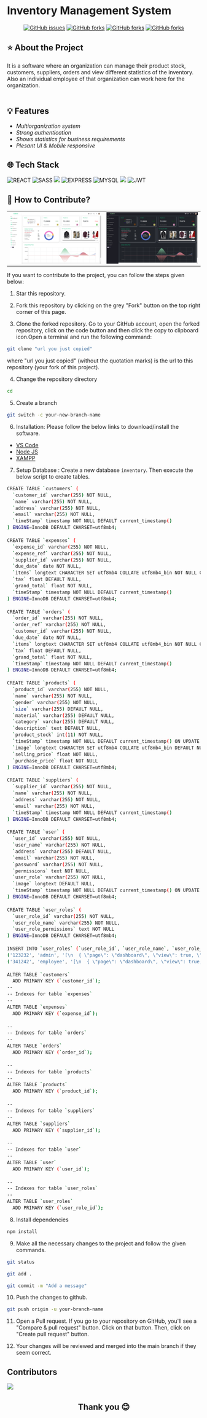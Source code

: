 <h1> Inventory Management System </h1>

<div align="center">

<a href="">[![GitHub issues](https://img.shields.io/github/issues/Rajdip789/Inventory-management-system)](https://github.com/Rajdip789/Inventory-management-system/issues)
<a href="">[![GitHub forks](https://img.shields.io/github/forks/Rajdip789/Inventory-management-system)](https://github.com/Rajdip789/Inventory-management-system/network)
<a href="">[![GitHub forks](https://img.shields.io/github/stars/Rajdip789/Inventory-management-system)](https://github.com/Rajdip789/Inventory-management-system/stargazers)
<a href="">[![GitHub forks](https://img.shields.io/github/license/Rajdip789/Inventory-management-system)](https://github.com/Rajdip789/Inventory-management-system)

</div>

<h2> ⭐ About the Project </h2>
It is a software where an organization can manage their product stock, customers, suppliers, orders and view different statistics of the inventory. Also an individual employee of that organization can work here for the organization.
<br></br>

<h2> 💡 Features </h2>

- *Multiorganization system*
- *Strong authentication*
- *Shows statistics for business requirements* 
- *Plesant UI & Mobile responsive*

<h2> 🌐 Tech Stack </h2>

<div align="left">
  
![REACT](https://img.shields.io/badge/React-20232A?style=for-the-badge&logo=react&logoColor=61DAFB)
![SASS](https://img.shields.io/badge/Sass-CC6699?style=for-the-badge&logo=sass&logoColor=white)
![](https://img.shields.io/badge/Node.js-339933?style=for-the-badge&logo=nodedotjs&logoColor=white)
![EXPRESS](https://img.shields.io/badge/Express.js-000000?style=for-the-badge&logo=express&logoColor=white)
![MYSQL](https://img.shields.io/badge/MySQL-005C84?style=for-the-badge&logo=mysql&logoColor=white)
![](https://img.shields.io/badge/Xampp-F37623?style=for-the-badge&logo=xampp&logoColor=white)
![JWT](https://img.shields.io/badge/JWT-000000?style=for-the-badge&logo=JSON%20web%20tokens&logoColor=white)
  
</div>

<h2>📝 How to Contribute? </h2>

<table>
  <tr>
    <td valign="top"><img src="https://github.com/Rajdip789/Inventory-management-system/blob/main/frontend/public/images/showcase1.png" alter="Landing Page"/></td>
    <td valign="top"><img src="https://github.com/Rajdip789/Inventory-management-system/blob/main/frontend/public/images/showcase2.png" alter="Landing Page"/></td>
  </tr>
</table>

If you want to contribute to the project, you can follow the steps given below:

1. Star this repository.

2. Fork this repository by clicking on the grey "Fork" button on the top right corner of this page.

3. Clone the forked repository. Go to your GitHub account, open the forked repository, click on the code button and then click the copy to clipboard icon.Open a terminal and run the following command:

```bash
git clone "url you just copied"
```

where "url you just copied" (without the quotation marks) is the url to this repository (your fork of this project).

4. Change the repository directory

```bash
cd
```

5. Create a branch

```bash
git switch -c your-new-branch-name
```

6. Installation: Please follow the below links to download/install the software.

- [VS Code](https://code.visualstudio.com/download)
- [Node JS](https://nodejs.org/)
- [XAMPP](https://www.apachefriends.org/download.html)

7. Setup Database : Create a new database `inventory`. Then execute the below script to create tables.

```bash
CREATE TABLE `customers` (
  `customer_id` varchar(255) NOT NULL,
  `name` varchar(255) NOT NULL,
  `address` varchar(255) NOT NULL,
  `email` varchar(255) NOT NULL,
  `timeStamp` timestamp NOT NULL DEFAULT current_timestamp()
) ENGINE=InnoDB DEFAULT CHARSET=utf8mb4;

CREATE TABLE `expenses` (
  `expense_id` varchar(255) NOT NULL,
  `expense_ref` varchar(255) NOT NULL,
  `supplier_id` varchar(255) NOT NULL,
  `due_date` date NOT NULL,
  `items` longtext CHARACTER SET utf8mb4 COLLATE utf8mb4_bin NOT NULL CHECK (json_valid(`items`)),
  `tax` float DEFAULT NULL,
  `grand_total` float NOT NULL,
  `timeStamp` timestamp NOT NULL DEFAULT current_timestamp()
) ENGINE=InnoDB DEFAULT CHARSET=utf8mb4;

CREATE TABLE `orders` (
  `order_id` varchar(255) NOT NULL,
  `order_ref` varchar(255) NOT NULL,
  `customer_id` varchar(255) NOT NULL,
  `due_date` date NOT NULL,
  `items` longtext CHARACTER SET utf8mb4 COLLATE utf8mb4_bin NOT NULL CHECK (json_valid(`items`)),
  `tax` float DEFAULT NULL,
  `grand_total` float NOT NULL,
  `timeStamp` timestamp NOT NULL DEFAULT current_timestamp()
) ENGINE=InnoDB DEFAULT CHARSET=utf8mb4;

CREATE TABLE `products` (
  `product_id` varchar(255) NOT NULL,
  `name` varchar(255) NOT NULL,
  `gender` varchar(255) NOT NULL,
  `size` varchar(255) DEFAULT NULL,
  `material` varchar(255) DEFAULT NULL,
  `category` varchar(255) DEFAULT NULL,
  `description` text DEFAULT NULL,
  `product_stock` int(11) NOT NULL,
  `timeStamp` timestamp NOT NULL DEFAULT current_timestamp() ON UPDATE current_timestamp(),
  `image` longtext CHARACTER SET utf8mb4 COLLATE utf8mb4_bin DEFAULT NULL,
  `selling_price` float NOT NULL,
  `purchase_price` float NOT NULL
) ENGINE=InnoDB DEFAULT CHARSET=utf8mb4;

CREATE TABLE `suppliers` (
  `supplier_id` varchar(255) NOT NULL,
  `name` varchar(255) NOT NULL,
  `address` varchar(255) NOT NULL,
  `email` varchar(255) NOT NULL,
  `timeStamp` timestamp NOT NULL DEFAULT current_timestamp()
) ENGINE=InnoDB DEFAULT CHARSET=utf8mb4;

CREATE TABLE `user` (
  `user_id` varchar(255) NOT NULL,
  `user_name` varchar(255) NOT NULL,
  `address` varchar(255) DEFAULT NULL,
  `email` varchar(255) NOT NULL,
  `password` varchar(255) NOT NULL,
  `permissions` text NOT NULL,
  `user_role` varchar(255) NOT NULL,
  `image` longtext DEFAULT NULL,
  `timeStamp` timestamp NOT NULL DEFAULT current_timestamp() ON UPDATE current_timestamp()
) ENGINE=InnoDB DEFAULT CHARSET=utf8mb4;

CREATE TABLE `user_roles` (
  `user_role_id` varchar(255) NOT NULL,
  `user_role_name` varchar(255) NOT NULL,
  `user_role_permissions` text NOT NULL
) ENGINE=InnoDB DEFAULT CHARSET=utf8mb4;

INSERT INTO `user_roles` (`user_role_id`, `user_role_name`, `user_role_permissions`) VALUES
('123232', 'admin', '[\n  { \"page\": \"dashboard\", \"view\": true, \"create\": true, \"edit\": true, \"delete\": true },\n  { \"page\": \"employees\", \"view\": true, \"create\": true, \"edit\": true, \"delete\": true },\n  { \"page\": \"products\", \"view\": true, \"create\": true, \"edit\": true, \"delete\": true },\n  { \"page\": \"suppliers\", \"view\": true, \"create\": true, \"edit\": true, \"delete\": true },\n  { \"page\": \"expenses\", \"view\": true, \"create\": true, \"edit\": true, \"delete\": true },\n  { \"page\": \"customers\", \"view\": true, \"create\": true, \"edit\": true, \"delete\": true },\n  { \"page\": \"orders\", \"view\": true, \"create\": true, \"edit\": true, \"delete\": true },\n  { \"page\": \"profile\", \"view\": true, \"create\": true, \"edit\": true, \"delete\": true },\n  { \"page\": \"settings\", \"view\": true, \"create\": true, \"edit\": true, \"delete\": true }\n]'),
('341242', 'employee', '[\n  { \"page\": \"dashboard\", \"view\": true, \"create\": true, \"edit\": true, \"delete\": true },\n  { \"page\": \"employees\", \"view\": false, \"create\": false, \"edit\": false, \"delete\": false },\n  { \"page\": \"products\", \"view\": true, \"create\": true, \"edit\": true, \"delete\": true },\n  { \"page\": \"suppliers\", \"view\": true, \"create\": true, \"edit\": true, \"delete\": true },\n  { \"page\": \"expenses\", \"view\": true, \"create\": false, \"edit\": false, \"delete\": false },\n  { \"page\": \"customers\", \"view\": true, \"create\": true, \"edit\": true, \"delete\": true },\n  { \"page\": \"orders\", \"view\": true, \"create\": false, \"edit\": false, \"delete\": false },\n  { \"page\": \"profile\", \"view\": true, \"create\": true, \"edit\": true, \"delete\": true },\n  { \"page\": \"settings\", \"view\": true, \"create\": true, \"edit\": true, \"delete\": true }\n]');

ALTER TABLE `customers`
  ADD PRIMARY KEY (`customer_id`);
--
-- Indexes for table `expenses`
--
ALTER TABLE `expenses`
  ADD PRIMARY KEY (`expense_id`);

--
-- Indexes for table `orders`
--
ALTER TABLE `orders`
  ADD PRIMARY KEY (`order_id`);

--
-- Indexes for table `products`
--
ALTER TABLE `products`
  ADD PRIMARY KEY (`product_id`);

--
-- Indexes for table `suppliers`
--
ALTER TABLE `suppliers`
  ADD PRIMARY KEY (`supplier_id`);

--
-- Indexes for table `user`
--
ALTER TABLE `user`
  ADD PRIMARY KEY (`user_id`);

--
-- Indexes for table `user_roles`
--
ALTER TABLE `user_roles`
  ADD PRIMARY KEY (`user_role_id`);
```

8. Install dependencies

```bash
npm install
```

9. Make all the necessary changes to the project and follow the given commands.

```bash
git status
```

```bash
git add .
```

```bash
git commit -m "Add a message"
```

10. Push the changes to github.

```bash
git push origin -u your-branch-name
```

11. Open a Pull request. If you go to your repository on GitHub, you'll see a "Compare & pull request" button. Click on that button. Then, click on "Create pull request" button.

12. Your changes will be reviewed and merged into the main branch if they seem correct.

## Contributors

<a href="https://github.com/Rajdip789/Inventory-management-system/graphs/contributors">
  <img src="https://contrib.rocks/image?repo=Rajdip789/Inventory-management-system" />
</a>


<h2 align="center"> Thank you 😊 </h2>
